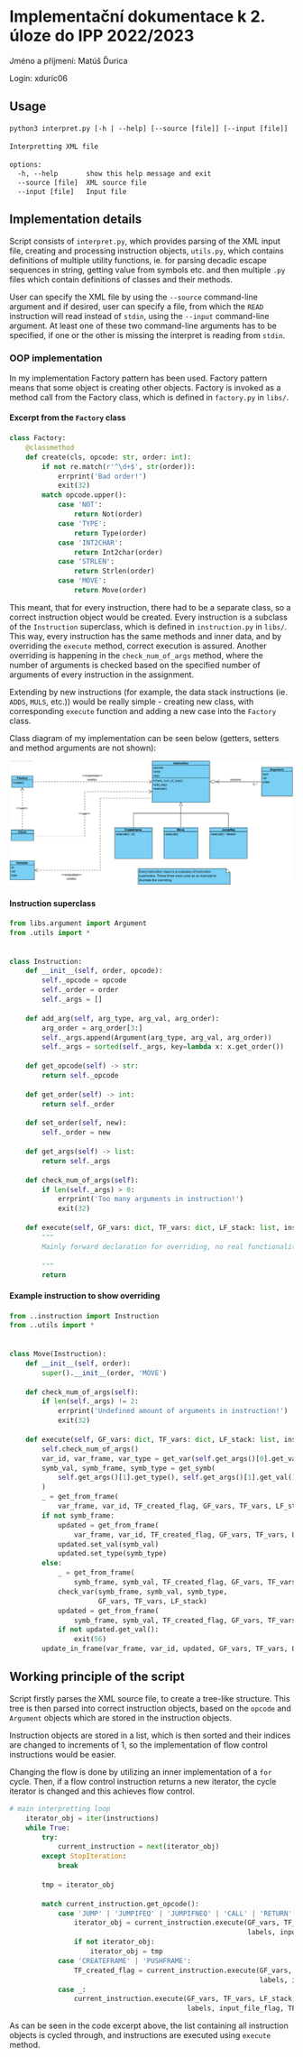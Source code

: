 # Implementační dokumentace k 2. úloze do IPP 2022/2023

Jméno a příjmení: Matúš Ďurica

Login: xduric06

## Usage

```utf-8
python3 interpret.py [-h | --help] [--source [file]] [--input [file]]

Interpretting XML file

options:
  -h, --help       show this help message and exit
  --source [file]  XML source file
  --input [file]   Input file
```

## Implementation details

Script consists of ```interpret.py```, which provides parsing of the XML input file, creating and processing instruction objects, ```utils.py```, which contains definitions of multiple utility functions, ie. for parsing decadic escape sequences in string, getting value from symbols etc. and then multiple ```.py``` files which contain definitions of classes and their methods.

User can specify the XML file by using the ```--source``` command-line argument and if desired, user can specify a file, from which the ```READ``` instruction will read instead of ```stdin```, using the ```--input``` command-line argument. At least one of these two command-line arguments has to be specified, if one or the other is missing the interpret is reading from ```stdin```.

### OOP implementation

In my implementation Factory pattern has been used. Factory pattern means that some object is creating other objects. Factory is invoked as a method call from the Factory class, which is defined in ```factory.py``` in ```libs/```.

#### Excerpt from the ```Factory``` class

```python
class Factory:
    @classmethod
    def create(cls, opcode: str, order: int):
        if not re.match(r'^\d+$', str(order)):
            errprint('Bad order!')
            exit(32)
        match opcode.upper():
            case 'NOT':
                return Not(order)
            case 'TYPE':
                return Type(order)
            case 'INT2CHAR':
                return Int2char(order)
            case 'STRLEN':
                return Strlen(order)
            case 'MOVE':
                return Move(order)
```

This meant, that for every instruction, there had to be a separate class, so a correct instruction object would be created. Every instruction is a subclass of the ```Instruction``` superclass, which is defined in ```instruction.py``` in ```libs/```. This way, every instruction has the same methods and inner data, and by overriding the ```execute``` method, correct execution is assured. Another overriding is happening in the ```check_num_of_args``` method, where the number of arguments is checked based on the specified number of arguments of every instruction in the assignment.

Extending by new instructions (for example, the data stack instructions (ie. ```ADDS```, ```MULS```, etc.)) would be really simple - creating new class, with corresponding ```execute``` function and adding a new case into the ```Factory``` class.

Class diagram of my implementation can be seen below (getters, setters and method arguments are not shown):

![Class Diagram](./docs/factory_pattern.png)

#### Instruction superclass

```python
from libs.argument import Argument
from .utils import *


class Instruction:
    def __init__(self, order, opcode):
        self._opcode = opcode
        self._order = order
        self._args = []

    def add_arg(self, arg_type, arg_val, arg_order):
        arg_order = arg_order[3:]
        self._args.append(Argument(arg_type, arg_val, arg_order))
        self._args = sorted(self._args, key=lambda x: x.get_order())

    def get_opcode(self) -> str:
        return self._opcode

    def get_order(self) -> int:
        return self._order

    def set_order(self, new):
        self._order = new

    def get_args(self) -> list:
        return self._args

    def check_num_of_args(self):
        if len(self._args) > 0:
            errprint('Too many arguments in instruction!')
            exit(32)

    def execute(self, GF_vars: dict, TF_vars: dict, LF_stack: list, instructions: list, labels: dict, input_file_flag: int, TF_created_flag: int, args, processed_instr, stack, ds):
        """
        Mainly forward declaration for overriding, no real functionality provided

        """
        return
```

#### Example instruction to show overriding

```python
from ..instruction import Instruction
from ..utils import *


class Move(Instruction):
    def __init__(self, order):
        super().__init__(order, 'MOVE')

    def check_num_of_args(self):
        if len(self._args) != 2:
            errprint('Undefined amount of arguments in instruction!')
            exit(32)

    def execute(self, GF_vars: dict, TF_vars: dict, LF_stack: list, instructions: list, labels: dict, input_file_flag: int, TF_created_flag: int, args, processed_instr, stack, ds):
        self.check_num_of_args()
        var_id, var_frame, var_type = get_var(self.get_args()[0].get_val())
        symb_val, symb_frame, symb_type = get_symb(
            self.get_args()[1].get_type(), self.get_args()[1].get_val()
        )
        _ = get_from_frame(
            var_frame, var_id, TF_created_flag, GF_vars, TF_vars, LF_stack)
        if not symb_frame:
            updated = get_from_frame(
                var_frame, var_id, TF_created_flag, GF_vars, TF_vars, LF_stack)
            updated.set_val(symb_val)
            updated.set_type(symb_type)
        else:
            _ = get_from_frame(
                symb_frame, symb_val, TF_created_flag, GF_vars, TF_vars, LF_stack)
            check_var(symb_frame, symb_val, symb_type,
                      GF_vars, TF_vars, LF_stack)
            updated = get_from_frame(
                symb_frame, symb_val, TF_created_flag, GF_vars, TF_vars, LF_stack)
            if not updated.get_val():
                exit(56)
        update_in_frame(var_frame, var_id, updated, GF_vars, TF_vars, LF_stack)
```

## Working principle of the script

Script firstly parses the XML source file, to create a tree-like structure. This tree is then parsed into correct instruction objects, based on the ```opcode``` and ```Argument``` objects which are stored in the instruction objects.

Instruction objects are stored in a list, which is then sorted and their indices are changed to increments of 1, so the implementation of flow control instructions would be easier.

Changing the flow is done by utilizing an inner implementation of a ```for``` cycle. Then, if a flow control instruction returns a new iterator, the cycle iterator is changed and this achieves flow control.

```python
# main interpretting loop
    iterator_obj = iter(instructions)
    while True:
        try:
            current_instruction = next(iterator_obj)
        except StopIteration:
            break

        tmp = iterator_obj

        match current_instruction.get_opcode():
            case 'JUMP' | 'JUMPIFEQ' | 'JUMPIFNEQ' | 'CALL' | 'RETURN':
                iterator_obj = current_instruction.execute(GF_vars, TF_vars, LF_stack, instructions,
                                                           labels, input_file_flag, TF_created_flag, args, current_instruction, call_stack, data_stack)
                if not iterator_obj:
                    iterator_obj = tmp
            case 'CREATEFRAME' | 'PUSHFRAME':
                TF_created_flag = current_instruction.execute(GF_vars, TF_vars, LF_stack, instructions,
                                                              labels, input_file_flag, TF_created_flag, args, current_instruction, call_stack, data_stack)
            case _:
                current_instruction.execute(GF_vars, TF_vars, LF_stack, instructions,
                                            labels, input_file_flag, TF_created_flag, args, current_instruction, call_stack, data_stack)

```

As can be seen in the code excerpt above, the list containing all instruction objects is cycled through, and instructions are executed using ```execute``` method.
